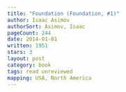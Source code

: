 ```yaml
---
title: "Foundation (Foundation, #1)"
author: Isaac Asimov
authorSort: Asimov, Isaac
pageCount: 244
date: 2014-01-01
written: 1951
stars: 3
layout: post
category: book
tags: read unreviewed
mapping: USA, North America
---
```

